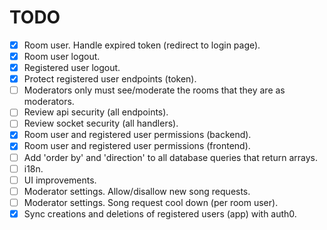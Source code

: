 # TODO
- [X] Room user. Handle expired token (redirect to login page).
- [X] Room user logout.
- [X] Registered user logout.
- [X] Protect registered user endpoints (token).
- [ ] Moderators only must see/moderate the rooms that they are as moderators.
- [ ] Review api security (all endpoints).
- [ ] Review socket security (all handlers).
- [X] Room user and registered user permissions (backend).
- [X] Room user and registered user permissions (frontend).
- [ ] Add 'order by' and 'direction' to all database queries that return arrays.
- [ ] i18n.
- [ ] UI improvements.
- [ ] Moderator settings. Allow/disallow new song requests.
- [ ] Moderator settings. Song request cool down (per room user).
- [X] Sync creations and deletions of registered users (app) with auth0.
